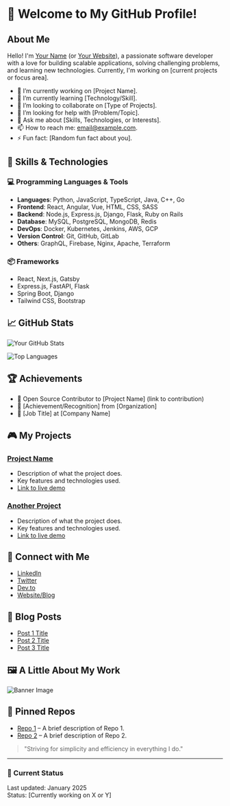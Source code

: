 # 👋 Welcome to My GitHub Profile!

## About Me

Hello! I'm [Your Name](https://www.linkedin.com/in/yourprofile) (or [Your Website](https://yourwebsite.com)), a passionate software developer with a love for building scalable applications, solving challenging problems, and learning new technologies. Currently, I'm working on [current projects or focus area].

- 🔭 I’m currently working on [Project Name].
- 🌱 I’m currently learning [Technology/Skill].
- 👯 I’m looking to collaborate on [Type of Projects].
- 🤔 I’m looking for help with [Problem/Topic].
- 💬 Ask me about [Skills, Technologies, or Interests].
- 📫 How to reach me: [email@example.com](mailto:email@example.com).
- ⚡ Fun fact: [Random fun fact about you].

## 🚀 Skills & Technologies

### 💻 Programming Languages & Tools

- **Languages**: Python, JavaScript, TypeScript, Java, C++, Go
- **Frontend**: React, Angular, Vue, HTML, CSS, SASS
- **Backend**: Node.js, Express.js, Django, Flask, Ruby on Rails
- **Database**: MySQL, PostgreSQL, MongoDB, Redis
- **DevOps**: Docker, Kubernetes, Jenkins, AWS, GCP
- **Version Control**: Git, GitHub, GitLab
- **Others**: GraphQL, Firebase, Nginx, Apache, Terraform

### 📦 Frameworks

- React, Next.js, Gatsby
- Express.js, FastAPI, Flask
- Spring Boot, Django
- Tailwind CSS, Bootstrap

## 📈 GitHub Stats

![Your GitHub Stats](https://github-readme-stats.vercel.app/api?username=your-username&show_icons=true&theme=radical)

![Top Languages](https://github-readme-stats.vercel.app/api/top-langs/?username=your-username&layout=compact&theme=radical)

## 🏆 Achievements

- 🌟 Open Source Contributor to [Project Name] (link to contribution)
- 🏅 [Achievement/Recognition] from [Organization]
- 💼 [Job Title] at [Company Name]

## 🎮 My Projects

### [Project Name](https://github.com/your-username/project-name)
- Description of what the project does.
- Key features and technologies used.
- [Link to live demo](https://yourprojectdemo.com)

### [Another Project](https://github.com/your-username/another-project)
- Description of what the project does.
- Key features and technologies used.
- [Link to live demo](https://anotherprojectdemo.com)

## 🤝 Connect with Me

- [LinkedIn](https://www.linkedin.com/in/yourprofile)
- [Twitter](https://twitter.com/yourusername)
- [Dev.to](https://dev.to/yourusername)
- [Website/Blog](https://yourwebsite.com)

## 📝 Blog Posts

- [Post 1 Title](https://yourblog.com/post1)
- [Post 2 Title](https://yourblog.com/post2)
- [Post 3 Title](https://yourblog.com/post3)

## 🖼️ A Little About My Work

![Banner Image](https://yourwebsite.com/banner-image.jpg)

## 📌 Pinned Repos

- [Repo 1](https://github.com/your-username/repo1) – A brief description of Repo 1.
- [Repo 2](https://github.com/your-username/repo2) – A brief description of Repo 2.

> "Striving for simplicity and efficiency in everything I do."

---

### 📅 Current Status

Last updated: January 2025  
Status: [Currently working on X or Y]
